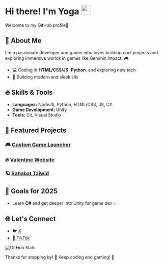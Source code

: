 # Hi there! I'm Yoga <img src="https://media.giphy.com/media/hvRJCLFzcasrR4ia7z/giphy.gif" width="30px">

Welcome to my GitHub profile🚀

## 🚀 About Me
I'm a passionate developer and gamer who loves building cool projects and exploring immersive worlds in games like Genshin Impact. 🎮

- 💻 Coding in **HTML/CSS/JS**, **Python**, and exploring new tech
- 🎨 Building modern and sleek UIs

## 🔥 Skills & Tools

- **Languages:** NodeJS, Python, HTML/CSS, JS, C#
- **Game Development:** Unity
- **Tools:** Git, Visual Studio

## 🌟 Featured Projects

### 🎮 [Custom Game Launcher](https://github.com/yogaxdd/gamelauncher)
### 🔥 [Valentine Website](https://github.com/yogaxddValentine-Website)
### 🪐 [Sahabat Tajwid](https://github.com/yogaxdd/Sahabat-Tajwid)

## 🎯 Goals for 2025

- Learn **C#** and get deeper into Unity for game dev 💡

## 🌐 Let's Connect

- 🐦 [X](https://x.com/yogakokxd)
- 🎥 [TikTok](https://tiktok.com/yogakokxd)

![GitHub Stats](https://github-readme-stats.vercel.app/api?username=yogaxdd&show_icons=true&theme=radical)

Thanks for stopping by! 💜 Keep coding and gaming! 🚀
